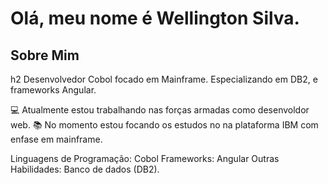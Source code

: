 <!DOCTYPE html>
<h1>Olá, meu nome é Wellington Silva.</h1>
<h2>Sobre Mim</h2>h2
Desenvolvedor Cobol focado em Mainframe. Especializando em DB2, e frameworks Angular.

💻 Atualmente estou trabalhando nas forças armadas como desenvoldor web.
📚 No momento estou focando os estudos no na plataforma IBM com enfase em mainframe.

Linguagens de Programação: Cobol
Frameworks: Angular
Outras Habilidades: Banco de dados (DB2).



</html>
